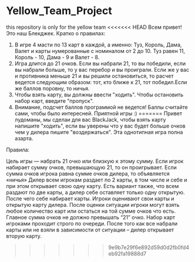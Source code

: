 # Yellow_Team_Project
this repository is only for the yellow team
<<<<<<< HEAD
Всем привет! Это наш Блекджек.
Кратко о правилах:
1) В игре 4 масти по 13 карт в каждой, а именно: Туз, Король, Дама, Валет и карты нумерованные с номиналом от 2 до 10. Туз равен 11, Король - 10, Дама - 9 и Валет - 8.
2) Игра длится до 21 очков. Если вы набрали 21, то вы победили, если вы набрали больше, то у вас перебор и вы проиграли. Если же у вас и противника меньше 21 и вы решили остановиться, то расчет ведется следующим образом: тот, кто ближе к 21, тот победил.Если же баллов поровну, то ничья.
3) Чтобы взять карту, вы должны ввести "ходить". Чтобы остановить набор карт, введите "пропуск".
4) Внимание, подсчет баллов программой не ведется! Баллы считайте сами, чтобы было интересней.
Приятной игры :)
=======
Привет лудоманы, мы сделаи для вас BlackJack, чтобы взять карту напишите "ходить", если вы уверены что у вас будет больше очков чем у дилера пишите "воздержаться".
Эта однотипная игра полна азарта.

Правила:

Цель игры — набрать 21 очко или близкую к этому сумму. Если игрок набирает сумму очков, превышающую 21, то он проигрывает.
Если сумма очков игрока равна сумме очков дилера, то объявляется «ничья»
Дилер всем игрокам раздает по 2 карты, в том числе и себе и при этом открывает свою одну карту. Есть вариант также, что всем раздают по две карты, а дилер себе оставляет только одну открытую. После чего себе набирает карты.
Игроки оценивают свои карты и открытую карту дилера.
После оценки ситуации игроки могут взять любое количество карт или остаться на той сумме очков что есть. Главное сумма очков не должно превышать “21” очко.
Набор карт игроками проходит строго по очереди.
После того как все набрали карты или не взяли в зависимости от ситуации – дилер открывает вторую карту.
>>>>>>> 9e9b7e29f6e892d59d0d2fb0fd4eb92fa19888d7
